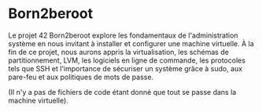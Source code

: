 # Born2beroot

Le projet 42 Born2beroot explore les fondamentaux de l'administration système en nous invitant à installer et configurer une machine virtuelle. À la fin de ce projet, nous aurons appris la virtualisation, les schémas de partitionnement, LVM, les logiciels en ligne de commande, les protocoles tels que SSH et l'importance de sécuriser un système grâce à sudo, aux pare-feu et aux politiques de mots de passe.

(Il n'y a pas de fichiers de code étant donné que tout se passe dans la machine virtuelle).
